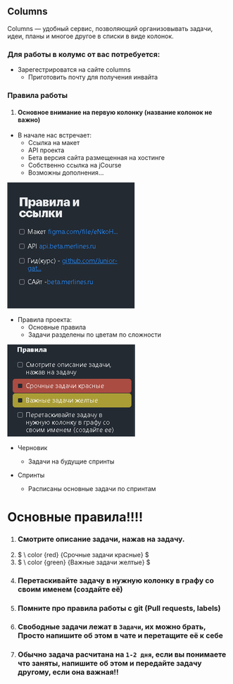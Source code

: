 ## Columns 

Columns — удобный сервис, позволяющий организовывать задачи, идеи, планы и многое другое в списки в виде колонок.

### Для работы в колумс от вас потребуется: 

* Зарегестрироватся на сайте columns
     + Приготовить почту для получения инвайта



### Правила работы
    
1. #### Основное внимание на первую колонку (название колонок не важно)
 
* В начале нас встречает:
     + Ссылка на макет
     + API проекта
     + Бета версия сайта размещенная на хостинге
     + Собственно ссылка на jCourse
     + Возможны дополнения...


![columns1](/Cases/Columns/image/columns1.jpg)



* Правила проекта: 
     + Основные правила
     + Задачи разделены по цветам по сложности



![columns2](/Cases/Columns/image/columns2.jpg)

* Черновик
     + Задачи на будущие спринты

* Спринты
     + Расписаны основные задачи по спринтам


# Основные правила!!!!

1. ### Смотрите описание задачи, нажав на задачу.
2. $ \ color {red} {Срочные задачи красные} $
3. $ \ color {green} {Важные задачи желтые} $
4. ### Перетаскивайте задачу в нужную колонку в графу со своим именем (создайте её)
5. ### Помните про правила работы с git (Pull requests, labels)
6. ### Свободные задачи лежат в `Задачи`, их можно брать, Просто напишите об этом в чате и перетащите её к себе
7. ### Обычно задача расчитана на `1-2 дня`, если вы понимаете что заняты, напишите об этом и передайте задачу другому, если она важная!!